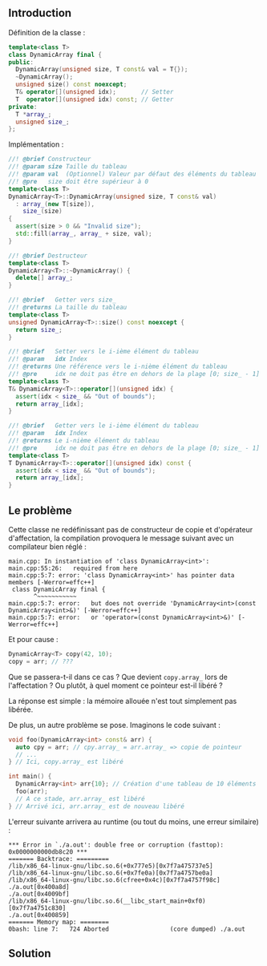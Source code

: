 
## Introduction
Définition de la classe :
```cpp
template<class T>
class DynamicArray final {
public:
  DynamicArray(unsigned size, T const& val = T{});
  ~DynamicArray();
  unsigned size() const noexcept;
  T& operator[](unsigned idx);       // Setter
  T  operator[](unsigned idx) const; // Getter
private:
  T *array_;
  unsigned size_;
};
```

Implémentation :
```cpp
//! @brief Constructeur
//! @param size Taille du tableau
//! @param val  (Optionnel) Valeur par défaut des éléments du tableau
//! @pre   size doit être supérieur à 0
template<class T>
DynamicArray<T>::DynamicArray(unsigned size, T const& val)
  : array_(new T[size]),
    size_(size)
{
  assert(size > 0 && "Invalid size");
  std::fill(array_, array_ + size, val);
}

//! @brief Destructeur
template<class T>
DynamicArray<T>::~DynamicArray() {
  delete[] array_;
}

//! @brief   Getter vers size_
//! @returns La taille du tableau
template<class T>
unsigned DynamicArray<T>::size() const noexcept {
  return size_;
}

//! @brief   Setter vers le i-ième élément du tableau
//! @param   idx Index
//! @returns Une référence vers le i-nième élément du tableau
//! @pre     idx ne doit pas être en dehors de la plage [0; size_ - 1]
template<class T>
T& DynamicArray<T>::operator[](unsigned idx) {
  assert(idx < size_ && "Out of bounds");
  return array_[idx];
}

//! @brief   Getter vers le i-ième élément du tableau
//! @param   idx Index
//! @returns Le i-nième élément du tableau
//! @pre     idx ne doit pas être en dehors de la plage [0; size_ - 1]
template<class T>
T DynamicArray<T>::operator[](unsigned idx) const {
  assert(idx < size_ && "Out of bounds");
  return array_[idx];
}
```

## Le problème
Cette classe ne redéfinissant pas de constructeur de copie et d'opérateur d'affectation, la compilation provoquera le message suivant avec un compilateur bien réglé :
```
main.cpp: In instantiation of 'class DynamicArray<int>':
main.cpp:55:26:   required from here
main.cpp:5:7: error: 'class DynamicArray<int>' has pointer data members [-Werror=effc++]
 class DynamicArray final {
       ^~~~~~~~~~~~
main.cpp:5:7: error:   but does not override 'DynamicArray<int>(const DynamicArray<int>&)' [-Werror=effc++]
main.cpp:5:7: error:   or 'operator=(const DynamicArray<int>&)' [-Werror=effc++]
```

Et pour cause :
```cpp
DynamicArray<T> copy(42, 10);
copy = arr; // ???
```
Que se passera-t-il dans ce cas ? Que devient `copy.array_` lors de l'affectation ? Ou plutôt, à quel moment ce pointeur est-il libéré ?

La réponse est simple : la mémoire allouée n'est tout simplement pas libérée.

De plus, un autre problème se pose. Imaginons le code suivant :
```cpp
void foo(DynamicArray<int> const& arr) {
  auto cpy = arr; // cpy.array_ = arr.array_ => copie de pointeur
  // ...
} // Ici, copy.array_ est libéré

int main() {
  DynamicArray<int> arr{10}; // Création d'une tableau de 10 éléments
  foo(arr);
  // A ce stade, arr.array_ est libéré
} // Arrivé ici, arr.array_ est de nouveau libéré
```
L'erreur suivante arrivera au runtime (ou tout du moins, une erreur similaire) :
```
*** Error in `./a.out': double free or corruption (fasttop): 0x0000000000db8c20 ***
======= Backtrace: =========
/lib/x86_64-linux-gnu/libc.so.6(+0x777e5)[0x7f7a475737e5]
/lib/x86_64-linux-gnu/libc.so.6(+0x7fe0a)[0x7f7a4757be0a]
/lib/x86_64-linux-gnu/libc.so.6(cfree+0x4c)[0x7f7a4757f98c]
./a.out[0x400a8d]
./a.out[0x4009bf]
/lib/x86_64-linux-gnu/libc.so.6(__libc_start_main+0xf0)[0x7f7a4751c830]
./a.out[0x400859]
======= Memory map: ========
0bash: line 7:   724 Aborted                 (core dumped) ./a.out
```

## Solution
